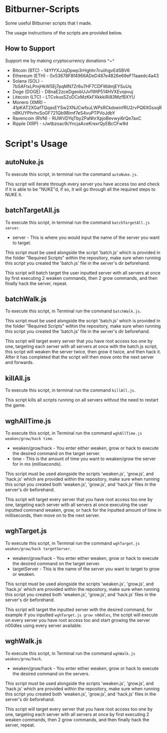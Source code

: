 # Bitburner-Scripts
Some useful Bitburner scripts that I made.

The usage instructions of the scripts are provided below.

## How to Support
Support me by making cryptocurrency donations ^~^
- Bitcoin (BTC) - 14YfYXJJqDpwp3rHghhr7cuiihgvEdSBV6
- Ethereum (ETH) - 0x53678F8f4966ADeD487e4826e69eF11aaedc4a43
- Solana (SOL) - 7bSAFtxLPmjHkW5Ej7pqMN7Zr6u7HF7CDFWdmjEYSuUq
- Doge (DOGE) - D8naE2zceDgeobUJvfWtP514HVXEvopvuj
- Litecoin (LTC) - LTCvkusSZoDCxMzKkFXkkkiRi83MzfBXYU
- Monero (XMR) - 41pKAT2XGafTQqasEYSw2XNJCwfsuLWPsRCkdxeinfRU2rvPQ6XGsxqRnBKUYPhrhvSoGF721Qb9Bimf7eS4vuPTPVoJdbY
- Ravencoin (RVN) - RUWVDYqTby2PaNhrXpjoBevwyi6rQe7axC
- Ripple (XRP) - rJwtbzoac9cYncjaAceKrexrQyEBcCFw9d

# Script's Usage
## autoNuke.js
To execute this script, in terminal run the command `autoNuke.js`.

This script will iterate through every server you have access too and check if it is able to be "NUKE"d, if so, it will go through all the required steps to NUKE it.

## batchTargetAll.js
To execute this script, in terminal run the command `batchTargetAll.js server`.
- server - This is where you would input the name of the server you want to target.

This script must be used alongside the script 'batch.js' which is provided in the folder "Required Scripts" within the repository, make sure when running this script you created the 'batch.js' file in the server's dir beforehand.

This script will batch target the user inputted server with all servers at once by first executing 2 weaken commands, then 2 grow commands, and then finally hack the server, repeat.

## batchWalk.js
To execute this script, in Terminal run the command `batchWalk.js`.

This script must be used alongside the script 'batch.js' which is provided in the folder "Required Scripts" within the repository, make sure when running this script you created the 'batch.js' file in the server's dir beforehand.

This script will target every server that you have root access too one by one, targeting each server with all servers at once with the batch.js script, this script will weaken the server twice, then grow it twice, and then hack it. After it has completed that the script will then move onto the next server and forwards.

## killAll.js
To execute this script, in terminal run the command `killAll.js`.

This script kills all scripts running on all servers without the need to restart the game.

## wghAllTime.js
To execute this script, in Terminal run the command `wghAllTime.js weaken/grow/hack time`.
- weaken/grow/hack - You enter either weaken, grow or hack to execute the desired command on the target server.
- time - This is the amount of time you want to weaken/grow the server for in ms (milliseconds).

This script must be used alongside the scripts 'weaken.js', 'grow.js', and 'hack.js' which are provided within the repository, make sure when running this script you created both 'weaken.js', 'grow.js', and 'hack.js' files in the server's dir beforehand.

This script will target every server that you have root access too one by one, targeting each server with all servers at once executing the user inputted command weaken, grow, or hack for the inputted amount of time in milliseconds, then move on to the next server.

## wghTarget.js
To execute this script, in Terminal run the command `wghTarget.js weaken/grow/hack targetServer`.
- weaken/grow/hack - You enter either weaken, grow or hack to execute the desired command on the target server.
- targetServer - This is the name of the server you want to target to grow or weaken.

This script must be used alongside the scripts 'weaken.js', 'grow.js', and 'hack.js' which are provided within the repository, make sure when running this script you created both 'weaken.js', 'grow.js', and 'hack.js' files in the server's dir beforehand.

This script will target the inputted server with the desired command, for example if you inputted `wghTarget.js grow n00dles`, the script will execute on every server you have root access too and start growing the server n00dles using every server available.

## wghWalk.js
To execute this script, in Terminal run the command `wghWalk.js weaken/grow/hack`.
- weaken/grow/hack - You enter either weaken, grow or hack to execute the desired command on the servers.

This script must be used alongside the scripts 'weaken.js', 'grow.js', and 'hack.js' which are provided within the repository, make sure when running this script you created both 'weaken.js', 'grow.js', and 'hack.js' files in the server's dir beforehand.

This script will target every server that you have root access too one by one, targeting each server with all servers at once by first executing 2 weaken commands, then 2 grow commands, and then finally hack the server, repeat.
